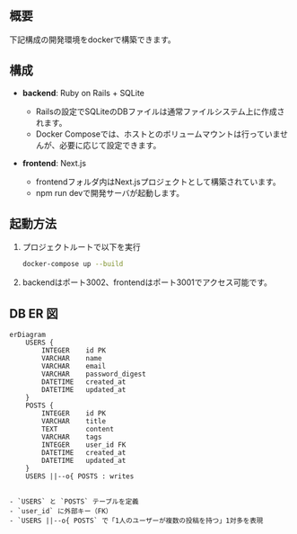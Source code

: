 ## 概要
下記構成の開発環境をdockerで構築できます。

## 構成

- **backend**: Ruby on Rails + SQLite  
  - Railsの設定でSQLiteのDBファイルは通常ファイルシステム上に作成されます。
  - Docker Composeでは、ホストとのボリュームマウントは行っていませんが、必要に応じて設定できます。

- **frontend**: Next.js  
  - frontendフォルダ内はNext.jsプロジェクトとして構築されています。
  - npm run devで開発サーバが起動します。

## 起動方法

1. プロジェクトルートで以下を実行
    ```bash
    docker-compose up --build
    ```
2. backendはポート3002、frontendはポート3001でアクセス可能です。

## DB ER 図

```mermaid
erDiagram
    USERS {
        INTEGER    id PK
        VARCHAR    name
        VARCHAR    email
        VARCHAR    password_digest
        DATETIME   created_at
        DATETIME   updated_at
    }
    POSTS {
        INTEGER    id PK
        VARCHAR    title
        TEXT       content
        VARCHAR    tags
        INTEGER    user_id FK
        DATETIME   created_at
        DATETIME   updated_at
    }
    USERS ||--o{ POSTS : writes


- `USERS` と `POSTS` テーブルを定義  
- `user_id` に外部キー（FK）  
- `USERS ||--o{ POSTS` で「1人のユーザーが複数の投稿を持つ」1対多を表現  

